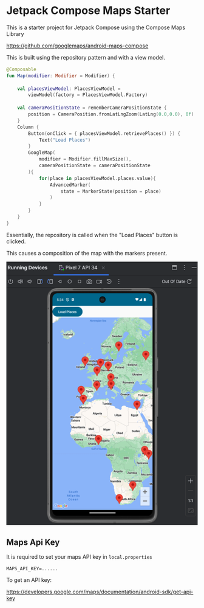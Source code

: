 # Jetpack Compose Maps Starter

This is a starter project for Jetpack Compose using the Compose Maps Library

https://github.com/googlemaps/android-maps-compose

This is built using the repository pattern and with a view model.

```kotlin
@Composable
fun Map(modifier: Modifier = Modifier) {

    val placesViewModel: PlacesViewModel =
        viewModel(factory = PlacesViewModel.Factory)

    val cameraPositionState = rememberCameraPositionState {
        position = CameraPosition.fromLatLngZoom(LatLng(0.0,0.0), 0f)
    }
    Column {
        Button(onClick = { placesViewModel.retrievePlaces() }) {
            Text("Load Places")
        }
        GoogleMap(
            modifier = Modifier.fillMaxSize(),
            cameraPositionState = cameraPositionState
        ){
            for(place in placesViewModel.places.value){
                AdvancedMarker(
                    state = MarkerState(position = place)
                )
            }
        }
    }
}
```

Essentially, the repository is called when the "Load Places" button is clicked.

This causes a composition of the map with the markers present.

![img.png](docs/img.png)

## Maps Api Key

It is required to set your maps API key in `local.properties`

```
MAPS_API_KEY=......
```

To get an API key:

https://developers.google.com/maps/documentation/android-sdk/get-api-key